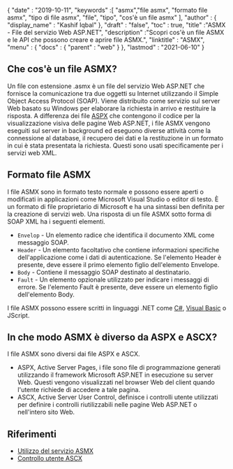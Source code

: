 {
  "date" : "2019-10-11",
  "keywords" :[ "asmx","file asmx", "formato file asmx", "tipo di file asmx", "file", "tipo", "cos'è un file asmx" ],
  "author" : {
    "display_name" : "Kashif Iqbal"
},
  "draft" : "false",
  "toc" : true,
  "title" :"ASMX - File del servizio Web ASP.NET",
  "description" :"Scopri cos'è un file ASMX e le API che possono creare e aprire file ASMX.",
  "linktitle" : "ASMX",
  "menu" : {
    "docs" : {
      "parent" : "web"
}
},
  "lastmod" : "2021-06-10"
}

## Che cos'è un file ASMX?

Un file con estensione .asmx è un file del servizio Web ASP.NET che fornisce la comunicazione tra due oggetti su Internet utilizzando il Simple Object Access Protocol (SOAP). Viene distribuito come servizio sul server Web basato su Windows per elaborare la richiesta in arrivo e restituire la risposta. A differenza dei file [ASPX](/it/web/aspx/) che contengono il codice per la visualizzazione visiva delle pagine Web ASP.NET, i file ASMX vengono eseguiti sul server in background ed eseguono diverse attività come la connessione al database, il recupero dei dati e la restituzione in un formato in cui è stata presentata la richiesta. Questi sono usati specificamente per i servizi web XML.

## Formato file ASMX

I file ASMX sono in formato testo normale e possono essere aperti o modificati in applicazioni come Microsoft Visual Studio o editor di testo. È un formato di file proprietario di Microsoft e ha una sintassi ben definita per la creazione di servizi web. Una risposta di un file ASMX sotto forma di SOAP XML ha i seguenti elementi.

* `Envelop` - Un elemento radice che identifica il documento XML come messaggio SOAP.
* `Header` - Un elemento facoltativo che contiene informazioni specifiche dell'applicazione come i dati di autenticazione. Se l'elemento Header è presente, deve essere il primo elemento figlio dell'elemento Envelope.
* `Body` - Contiene il messaggio SOAP destinato al destinatario.
* `Fault` - Un elemento opzionale utilizzato per indicare i messaggi di errore. Se l'elemento Fault è presente, deve essere un elemento figlio dell'elemento Body.

I file ASMX possono essere scritti in linguaggi .NET come [C#](/it/programming/cs/), [Visual Basic](/it/programming/vb/) o JScript.

## In che modo ASMX è diverso da ASPX e ASCX?

I file ASMX sono diversi dai file ASPX e ASCX.

* ASPX, Active Server Pages, i file sono file di programmazione generati utilizzando il framework Microsoft ASP.NET in esecuzione su server Web. Questi vengono visualizzati nel browser Web del client quando l'utente richiede di accedere a tale pagina.
* ASCX, Active Server User Control, definisce i controlli utente utilizzati per definire i controlli riutilizzabili nelle pagine Web ASP.NET o nell'intero sito Web.

## Riferimenti

* [Utilizzo del servizio ASMX](https://docs.microsoft.com/en-us/xamarin/xamarin-forms/data-cloud/web-services/asmx)
* [Controllo utente ASCX](https://beansoftware.com/ASP.NET-Tutorials/User-Control.aspx)

